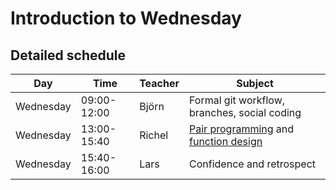# Introduction to Wednesday

## Detailed schedule

Day      |Time       |Teacher|Subject
---------|-----------|-------|-----------------------------------------------------------
Wednesday|09:00-12:00|Björn  |Formal git workflow, branches, social coding
Wednesday|13:00-15:40|Richel |[Pair programming](pair_programming/README.md) and [function design](function_design/README.md)
Wednesday|15:40-16:00|Lars   |Confidence and retrospect
